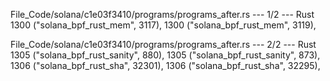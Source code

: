 File_Code/solana/c1e03f3410/programs/programs_after.rs --- 1/2 --- Rust
1300             ("solana_bpf_rust_mem", 3117),                                                                                                              1300             ("solana_bpf_rust_mem", 3119),

File_Code/solana/c1e03f3410/programs/programs_after.rs --- 2/2 --- Rust
1305             ("solana_bpf_rust_sanity", 880),                                                                                                            1305             ("solana_bpf_rust_sanity", 873),
1306             ("solana_bpf_rust_sha", 32301),                                                                                                             1306             ("solana_bpf_rust_sha", 32295),

